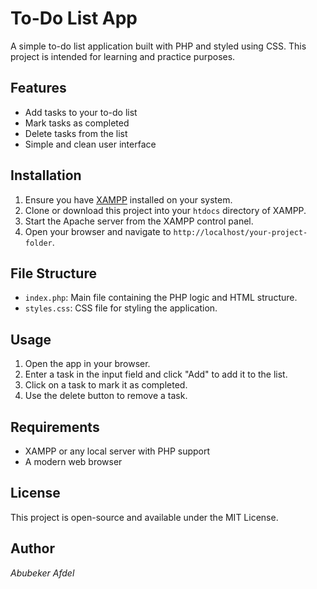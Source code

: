 # To-Do List App

A simple to-do list application built with PHP and styled using CSS. This project is intended for learning and practice purposes.

## Features
- Add tasks to your to-do list
- Mark tasks as completed
- Delete tasks from the list
- Simple and clean user interface

## Installation
1. Ensure you have [XAMPP](https://www.apachefriends.org/index.html) installed on your system.
2. Clone or download this project into your `htdocs` directory of XAMPP.
3. Start the Apache server from the XAMPP control panel.
4. Open your browser and navigate to `http://localhost/your-project-folder`.

## File Structure
- `index.php`: Main file containing the PHP logic and HTML structure.
- `styles.css`: CSS file for styling the application.

## Usage
1. Open the app in your browser.
2. Enter a task in the input field and click "Add" to add it to the list.
3. Click on a task to mark it as completed.
4. Use the delete button to remove a task.

## Requirements
- XAMPP or any local server with PHP support
- A modern web browser


## License
This project is open-source and available under the MIT License.

## Author
_Abubeker Afdel_

